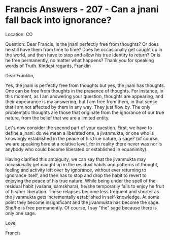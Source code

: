 # Francis Answers - 207 - Can a jnani fall back into ignorance?

Location: CO&nbsp;

Question: Dear Francis, Is the jnani perfectly free from thoughts? Or does he still have them from time to time? Does he occasionally get caught up in the world, and then have to stop and allow his true identity to return? Or is he free permanently, no matter what happens? Thank you for speaking words of Truth. Kindest regards, Franklin

Dear Franklin,

Yes, the jnani is perfectly free from thoughts but yes, the jnani has thoughts. One can be free from thoughts in the presence of thoughts. For instance, in this moment, as I am answering your question, thoughts are appearing, and their appearance is my answering, but I am free from them, in that sense that I am not affected by them in any way. They just flow by. The only problematic thoughts are those that originate from the ignorance of our true nature, from the belief that we are a limited entity.

Let's now consider the second part of your question. First, we have to define a jnani: do we mean a liberated one, a jivanmukta, or one who is knowingly established in the peace of his true nature, a sage? (of course, we are speaking here at a relative level, for in reality there never was nor is anybody who could become liberated or established in equanimity).&nbsp;

Having clarified this ambiguity, we can say that the jivanmukta may occasionally get caught up in the residual habits and patterns of thought, feeling and activity left over by ignorance, without ever returning to ignorance itself, and then has to stop and drop the habit to revert to enjoying the peace of his true nature. While being under the spell of the residual habit (vasana, samskhara), he/she temporarily fails to enjoy he fruit of his/her liberation. These relapses become less frequent and shorter as the jivanmukta gets incrementally established in self-knowledge. At some point they become insignificant and the jivanmukta has become the sage. She/he is free permanently. Of course, I say &quot;the&quot; sage because there is only one sage.

Love,

Francis

